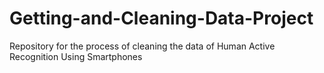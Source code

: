 # Getting-and-Cleaning-Data-Project
Repository for the process of cleaning the data of Human Active Recognition Using Smartphones
